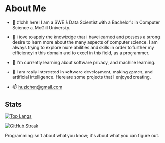 # About Me

- 👋 z1chh here! I am a SWE & Data Scientist with a Bachelor's in Computer Science at McGill University.

- 👀 I love to apply the knowledge that I have learned and possess a strong desire to learn more about the many aspects of computer science. I am always trying to explore more abilities and skills in order to further my efficiency in this domain and to excel in this field, as a programmer.

- 🌱 I'm currently learning about software privacy, and machine learning.

- 💞️ I am really interested in software development, making games, and artificial intelligence. Here are some projects that I enjoyed creating.

- 📫 huzichen@gmail.com

## Stats

[![Top Langs](https://github-readme-stats.vercel.app/api/top-langs/?username=z1chh&layout=compact&hide=Jupyter%20Notebook&theme=discord_old_blurple&langs_count=10)](https://github.com/z1chh/z1chh)

[![GitHub Streak](https://streak-stats.demolab.com/?user=z1chh&theme=tokyonight_duo)](https://github.com/z1chh/z1chh)

Programming isn't about what you know; it's about what you can figure out.
